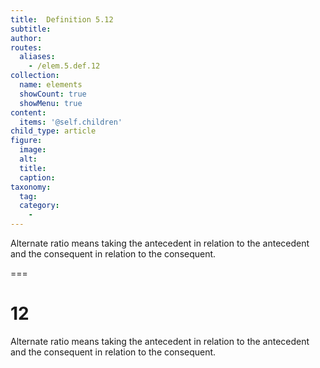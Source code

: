 ```yaml
---
title:  Definition 5.12
subtitle: 
author:
routes:
  aliases:
    - /elem.5.def.12
collection:
  name: elements
  showCount: true
  showMenu: true
content:
  items: '@self.children'
child_type: article
figure:
  image:
  alt:
  title:
  caption:
taxonomy:
  tag:
  category:
    - 
---
```


<p><hi rend="bold">Alternate ratio</hi> means taking the antecedent in relation to the antecedent and the consequent in relation to the consequent.</p>

===

<h1>12</h1>
<p><span class="bold">Alternate ratio</span> means taking the antecedent in relation to the antecedent and the consequent in relation to the consequent.</p>
